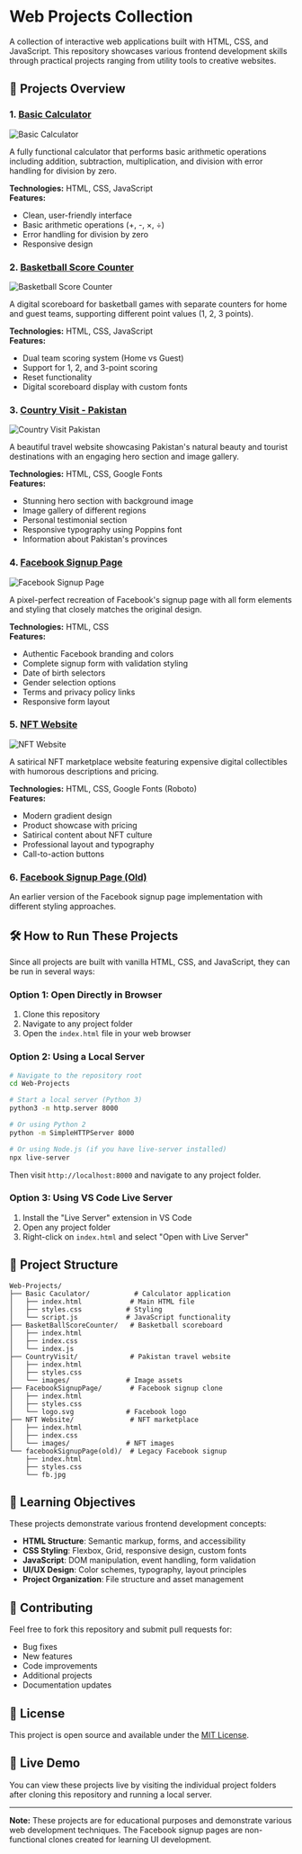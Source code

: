 # Web Projects Collection

A collection of interactive web applications built with HTML, CSS, and JavaScript. This repository showcases various frontend development skills through practical projects ranging from utility tools to creative websites.

## 🚀 Projects Overview

### 1. [Basic Calculator](./Basic%20Caculator/)
![Basic Calculator](https://github.com/user-attachments/assets/64d8de47-885d-4249-ad14-0c3eb6a4106c)

A fully functional calculator that performs basic arithmetic operations including addition, subtraction, multiplication, and division with error handling for division by zero.

**Technologies:** HTML, CSS, JavaScript  
**Features:** 
- Clean, user-friendly interface
- Basic arithmetic operations (+, -, ×, ÷)
- Error handling for division by zero
- Responsive design

### 2. [Basketball Score Counter](./BasketBallScoreCounter/)
![Basketball Score Counter](https://github.com/user-attachments/assets/460eea03-a63b-45fd-87fe-685ee125235a)

A digital scoreboard for basketball games with separate counters for home and guest teams, supporting different point values (1, 2, 3 points).

**Technologies:** HTML, CSS, JavaScript  
**Features:**
- Dual team scoring system (Home vs Guest)
- Support for 1, 2, and 3-point scoring
- Reset functionality
- Digital scoreboard display with custom fonts

### 3. [Country Visit - Pakistan](./CountryVisit/)
![Country Visit Pakistan](https://github.com/user-attachments/assets/862d8fe4-fdc3-4427-8e4d-5d38e83e9a7a)

A beautiful travel website showcasing Pakistan's natural beauty and tourist destinations with an engaging hero section and image gallery.

**Technologies:** HTML, CSS, Google Fonts  
**Features:**
- Stunning hero section with background image
- Image gallery of different regions
- Personal testimonial section
- Responsive typography using Poppins font
- Information about Pakistan's provinces

### 4. [Facebook Signup Page](./FacebookSignupPage/)
![Facebook Signup Page](https://github.com/user-attachments/assets/a2a7f698-3e8f-4de2-b27c-87ea72e1eef0)

A pixel-perfect recreation of Facebook's signup page with all form elements and styling that closely matches the original design.

**Technologies:** HTML, CSS  
**Features:**
- Authentic Facebook branding and colors
- Complete signup form with validation styling
- Date of birth selectors
- Gender selection options
- Terms and privacy policy links
- Responsive form layout

### 5. [NFT Website](./NFT%20Website/)
![NFT Website](https://github.com/user-attachments/assets/5ce67831-92b0-4755-8a80-b024e20c5bd2)

A satirical NFT marketplace website featuring expensive digital collectibles with humorous descriptions and pricing.

**Technologies:** HTML, CSS, Google Fonts (Roboto)  
**Features:**
- Modern gradient design
- Product showcase with pricing
- Satirical content about NFT culture
- Professional layout and typography
- Call-to-action buttons

### 6. [Facebook Signup Page (Old)](./facebookSignupPage(old)/)
An earlier version of the Facebook signup page implementation with different styling approaches.

## 🛠️ How to Run These Projects

Since all projects are built with vanilla HTML, CSS, and JavaScript, they can be run in several ways:

### Option 1: Open Directly in Browser
1. Clone this repository
2. Navigate to any project folder
3. Open the `index.html` file in your web browser

### Option 2: Using a Local Server
```bash
# Navigate to the repository root
cd Web-Projects

# Start a local server (Python 3)
python3 -m http.server 8000

# Or using Python 2
python -m SimpleHTTPServer 8000

# Or using Node.js (if you have live-server installed)
npx live-server
```

Then visit `http://localhost:8000` and navigate to any project folder.

### Option 3: Using VS Code Live Server
1. Install the "Live Server" extension in VS Code
2. Open any project folder
3. Right-click on `index.html` and select "Open with Live Server"

## 📁 Project Structure

```
Web-Projects/
├── Basic Caculator/           # Calculator application
│   ├── index.html            # Main HTML file
│   ├── styles.css           # Styling
│   └── script.js            # JavaScript functionality
├── BasketBallScoreCounter/   # Basketball scoreboard
│   ├── index.html
│   ├── index.css
│   └── index.js
├── CountryVisit/             # Pakistan travel website
│   ├── index.html
│   ├── styles.css
│   └── images/              # Image assets
├── FacebookSignupPage/       # Facebook signup clone
│   ├── index.html
│   ├── styles.css
│   └── logo.svg             # Facebook logo
├── NFT Website/              # NFT marketplace
│   ├── index.html
│   ├── index.css
│   └── images/              # NFT images
└── facebookSignupPage(old)/  # Legacy Facebook signup
    ├── index.html
    ├── styles.css
    └── fb.jpg
```

## 🎯 Learning Objectives

These projects demonstrate various frontend development concepts:

- **HTML Structure**: Semantic markup, forms, and accessibility
- **CSS Styling**: Flexbox, Grid, responsive design, custom fonts
- **JavaScript**: DOM manipulation, event handling, form validation
- **UI/UX Design**: Color schemes, typography, layout principles
- **Project Organization**: File structure and asset management

## 🤝 Contributing

Feel free to fork this repository and submit pull requests for:
- Bug fixes
- New features
- Code improvements
- Additional projects
- Documentation updates

## 📄 License

This project is open source and available under the [MIT License](LICENSE).

## 🔗 Live Demo

You can view these projects live by visiting the individual project folders after cloning this repository and running a local server.

---

**Note:** These projects are for educational purposes and demonstrate various web development techniques. The Facebook signup pages are non-functional clones created for learning UI development.